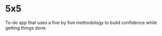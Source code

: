 # 5x5
To-do app that uses a five by five methodology to build confidence while getting things done.
